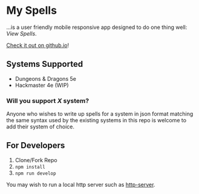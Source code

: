 # My Spells
...is a user friendly mobile responsive app designed to do one thing well: _View Spells_.

[Check it out on github.io](https://sharpshark28.github.io/my_spells/)!

## Systems Supported
* Dungeons & Dragons 5e
* Hackmaster 4e (WIP)

### Will you support _X_ system?
Anyone who wishes to write up spells for a system in json format matching the same syntax used by the existing systems in this repo is welcome to add their system of choice.

## For Developers
1. Clone/Fork Repo
2. `npm install`
3. `npm run develop`

You may wish to run a local http server such as [http-server](https://github.com/indexzero/http-server).
